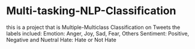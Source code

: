 # Multi-tasking-NLP-Classification

this is a project that is Multiple-Multiclass Classification on Tweets
the labels inclued:
Emotion: Anger, Joy, Sad, Fear, Others
Sentiment: Positive, Negative and Nuetral
Hate: Hate or Not Hate
